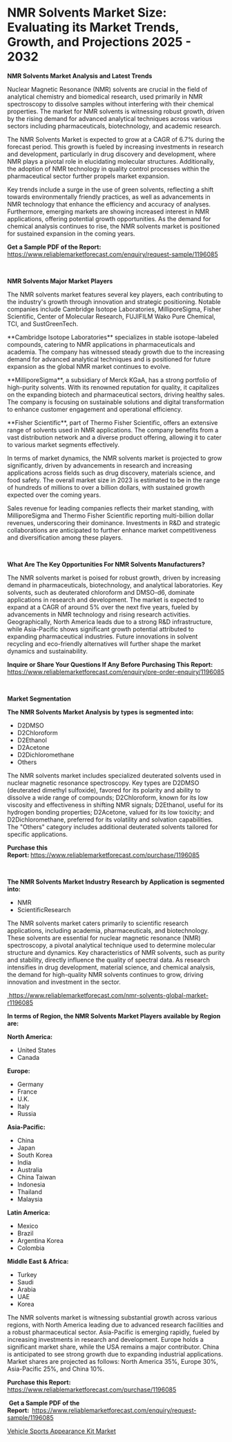 <p><h1>NMR Solvents Market Size: Evaluating its Market Trends, Growth, and Projections 2025 - 2032</h1></p><p><strong>NMR Solvents Market Analysis and Latest Trends</strong></p>
<p><p>Nuclear Magnetic Resonance (NMR) solvents are crucial in the field of analytical chemistry and biomedical research, used primarily in NMR spectroscopy to dissolve samples without interfering with their chemical properties. The market for NMR solvents is witnessing robust growth, driven by the rising demand for advanced analytical techniques across various sectors including pharmaceuticals, biotechnology, and academic research.</p><p>The NMR Solvents Market is expected to grow at a CAGR of 6.7% during the forecast period. This growth is fueled by increasing investments in research and development, particularly in drug discovery and development, where NMR plays a pivotal role in elucidating molecular structures. Additionally, the adoption of NMR technology in quality control processes within the pharmaceutical sector further propels market expansion.</p><p>Key trends include a surge in the use of green solvents, reflecting a shift towards environmentally friendly practices, as well as advancements in NMR technology that enhance the efficiency and accuracy of analyses. Furthermore, emerging markets are showing increased interest in NMR applications, offering potential growth opportunities. As the demand for chemical analysis continues to rise, the NMR solvents market is positioned for sustained expansion in the coming years.</p></p>
<p><strong>Get a Sample PDF of the Report:&nbsp;</strong> <a href="https://www.reliablemarketforecast.com/enquiry/request-sample/1196085?utm_campaign=1097&utm_medium=2&utm_source=Github&utm_content=ia&utm_term=22032025&utm_id=nmr-solvents">https://www.reliablemarketforecast.com/enquiry/request-sample/1196085</a></p>
<p>&nbsp;</p>
<p><strong>NMR Solvents Major Market Players</strong></p>
<p><p>The NMR solvents market features several key players, each contributing to the industry's growth through innovation and strategic positioning. Notable companies include Cambridge Isotope Laboratories, MilliporeSigma, Fisher Scientific, Center of Molecular Research, FUJIFILM Wako Pure Chemical, TCI, and SustGreenTech.</p><p>**Cambridge Isotope Laboratories** specializes in stable isotope-labeled compounds, catering to NMR applications in pharmaceuticals and academia. The company has witnessed steady growth due to the increasing demand for advanced analytical techniques and is positioned for future expansion as the global NMR market continues to evolve.</p><p>**MilliporeSigma**, a subsidiary of Merck KGaA, has a strong portfolio of high-purity solvents. With its renowned reputation for quality, it capitalizes on the expanding biotech and pharmaceutical sectors, driving healthy sales. The company is focusing on sustainable solutions and digital transformation to enhance customer engagement and operational efficiency.</p><p>**Fisher Scientific**, part of Thermo Fisher Scientific, offers an extensive range of solvents used in NMR applications. The company benefits from a vast distribution network and a diverse product offering, allowing it to cater to various market segments effectively.</p><p>In terms of market dynamics, the NMR solvents market is projected to grow significantly, driven by advancements in research and increasing applications across fields such as drug discovery, materials science, and food safety. The overall market size in 2023 is estimated to be in the range of hundreds of millions to over a billion dollars, with sustained growth expected over the coming years.</p><p>Sales revenue for leading companies reflects their market standing, with MilliporeSigma and Thermo Fisher Scientific reporting multi-billion dollar revenues, underscoring their dominance. Investments in R&D and strategic collaborations are anticipated to further enhance market competitiveness and diversification among these players.</p></p>
<p>&nbsp;</p>
<p><strong>What Are The Key Opportunities For NMR Solvents Manufacturers?</strong></p>
<p><p>The NMR solvents market is poised for robust growth, driven by increasing demand in pharmaceuticals, biotechnology, and analytical laboratories. Key solvents, such as deuterated chloroform and DMSO-d6, dominate applications in research and development. The market is expected to expand at a CAGR of around 5% over the next five years, fueled by advancements in NMR technology and rising research activities. Geographically, North America leads due to a strong R&D infrastructure, while Asia-Pacific shows significant growth potential attributed to expanding pharmaceutical industries. Future innovations in solvent recycling and eco-friendly alternatives will further shape the market dynamics and sustainability.</p></p>
<p><strong>Inquire or Share Your Questions If Any Before Purchasing This Report:</strong> <a href="https://www.reliablemarketforecast.com/enquiry/pre-order-enquiry/1196085?utm_campaign=1097&utm_medium=2&utm_source=Github&utm_content=ia&utm_term=22032025&utm_id=nmr-solvents">https://www.reliablemarketforecast.com/enquiry/pre-order-enquiry/1196085</a></p>
<p>&nbsp;</p>
<p><strong>Market Segmentation</strong></p>
<p><strong>The NMR Solvents Market Analysis by types is segmented into:</strong></p>
<p><ul><li>D2DMSO</li><li>D2Chloroform</li><li>D2Ethanol</li><li>D2Acetone</li><li>D2Dichloromethane</li><li>Others</li></ul></p>
<p><p>The NMR solvents market includes specialized deuterated solvents used in nuclear magnetic resonance spectroscopy. Key types are D2DMSO (deuterated dimethyl sulfoxide), favored for its polarity and ability to dissolve a wide range of compounds; D2Chloroform, known for its low viscosity and effectiveness in shifting NMR signals; D2Ethanol, useful for its hydrogen bonding properties; D2Acetone, valued for its low toxicity; and D2Dichloromethane, preferred for its volatility and solvation capabilities. The "Others" category includes additional deuterated solvents tailored for specific applications.</p></p>
<p><strong>Purchase this Report:&nbsp;</strong><a href="https://www.reliablemarketforecast.com/purchase/1196085?utm_campaign=1097&utm_medium=2&utm_source=Github&utm_content=ia&utm_term=22032025&utm_id=nmr-solvents">https://www.reliablemarketforecast.com/purchase/1196085</a></p>
<p>&nbsp;</p>
<p><strong>The NMR Solvents Market Industry Research by Application is segmented into:</strong></p>
<p><ul><li>NMR</li><li>ScientificResearch</li></ul></p>
<p><p>The NMR solvents market caters primarily to scientific research applications, including academia, pharmaceuticals, and biotechnology. These solvents are essential for nuclear magnetic resonance (NMR) spectroscopy, a pivotal analytical technique used to determine molecular structure and dynamics. Key characteristics of NMR solvents, such as purity and stability, directly influence the quality of spectral data. As research intensifies in drug development, material science, and chemical analysis, the demand for high-quality NMR solvents continues to grow, driving innovation and investment in the sector.</p></p>
<p><a href="https://www.reliablemarketforecast.com/nmr-solvents-global-market-r1196085?utm_campaign=1097&utm_medium=2&utm_source=Github&utm_content=ia&utm_term=22032025&utm_id=nmr-solvents">&nbsp;https://www.reliablemarketforecast.com/nmr-solvents-global-market-r1196085</a></p>
<p><strong>In terms of Region, the NMR Solvents Market Players available by Region are:</strong></p>
<p>
    <p> <strong> North America: </strong>
        <ul>
            <li>United States</li>
            <li>Canada</li>
        </ul>
        </p> 
    <p> <strong> Europe: </strong>
        <ul>
            <li>Germany</li>
            <li>France</li>
            <li>U.K.</li>
            <li>Italy</li>
            <li>Russia</li>
        </ul>
        </p> 
    <p> <strong> Asia-Pacific: </strong>
        <ul>
            <li>China</li>
            <li>Japan</li>
            <li>South Korea</li>
            <li>India</li>
            <li>Australia</li>
            <li>China Taiwan</li>
            <li>Indonesia</li>
            <li>Thailand</li>
            <li>Malaysia</li>
        </ul>
        </p> 
    <p> <strong> Latin America: </strong>
        <ul>
            <li>Mexico</li>
            <li>Brazil</li>
            <li>Argentina Korea</li>
            <li>Colombia</li>
        </ul>
        </p> 
    <p> <strong> Middle East & Africa: </strong>
        <ul>
            <li>Turkey</li>
            <li>Saudi</li>
            <li>Arabia</li>
            <li>UAE</li>
            <li>Korea</li>
        </ul>
    </p>
    </p>
<p><p>The NMR solvents market is witnessing substantial growth across various regions, with North America leading due to advanced research facilities and a robust pharmaceutical sector. Asia-Pacific is emerging rapidly, fueled by increasing investments in research and development. Europe holds a significant market share, while the USA remains a major contributor. China is anticipated to see strong growth due to expanding industrial applications. Market shares are projected as follows: North America 35%, Europe 30%, Asia-Pacific 25%, and China 10%.</p></p>
<p><strong>Purchase this Report: </strong><a href="https://www.reliablemarketforecast.com/purchase/1196085?utm_campaign=1097&utm_medium=2&utm_source=Github&utm_content=ia&utm_term=22032025&utm_id=nmr-solvents">https://www.reliablemarketforecast.com/purchase/1196085</a></p>
<p>&nbsp;<strong>Get a Sample PDF of the Report:&nbsp;&nbsp;</strong><a href="https://www.reliablemarketforecast.com/enquiry/request-sample/1196085?utm_campaign=1097&utm_medium=2&utm_source=Github&utm_content=ia&utm_term=22032025&utm_id=nmr-solvents">https://www.reliablemarketforecast.com/enquiry/request-sample/1196085</a></p>
<p><strong></strong></p>
<p><p><a href="https://github.com/castoriffic/Market-Research-Report-List-6/blob/main/vehicle-sports-appearance-kit-market.md?utm_campaign=1097&utm_medium=2&utm_source=Github&utm_content=ia&utm_term=22032025&utm_id=nmr-solvents">Vehicle Sports Appearance Kit Market</a></p></p>